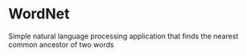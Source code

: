 # WordNet

Simple natural language processing application that finds the nearest common ancestor of two words